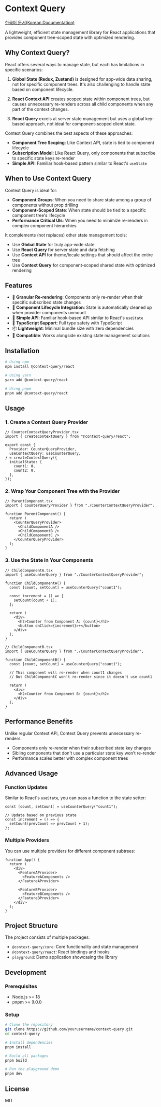 # Context Query

[한국어 문서(Korean Documentation)](./README.ko.md)

A lightweight, efficient state management library for React applications that provides component tree-scoped state with optimized rendering.

## Why Context Query?

React offers several ways to manage state, but each has limitations in specific scenarios:

1. **Global State (Redux, Zustand)** is designed for app-wide data sharing, not for specific component trees. It's also challenging to handle state based on component lifecycle.

2. **React Context API** creates scoped state within component trees, but causes unnecessary re-renders across all child components when any part of the context changes.

3. **React Query** excels at server state management but uses a global key-based approach, not ideal for component-scoped client state.

Context Query combines the best aspects of these approaches:
- **Component Tree Scoping**: Like Context API, state is tied to component lifecycle
- **Subscription Model**: Like React Query, only components that subscribe to specific state keys re-render
- **Simple API**: Familiar hook-based pattern similar to React's `useState`

## When to Use Context Query

Context Query is ideal for:

- **Component Groups**: When you need to share state among a group of components without prop drilling
- **Component-Scoped State**: When state should be tied to a specific component tree's lifecycle
- **Performance Critical UIs**: When you need to minimize re-renders in complex component hierarchies

It complements (not replaces) other state management tools:
- Use **Global State** for truly app-wide state
- Use **React Query** for server state and data fetching
- Use **Context API** for theme/locale settings that should affect the entire tree
- Use **Context Query** for component-scoped shared state with optimized rendering

## Features

- 🚀 **Granular Re-rendering**: Components only re-render when their specific subscribed state changes
- 🔄 **Component Lifecycle Integration**: State is automatically cleaned up when provider components unmount
- 🔌 **Simple API**: Familiar hook-based API similar to React's `useState`
- 🧩 **TypeScript Support**: Full type safety with TypeScript
- 📦 **Lightweight**: Minimal bundle size with zero dependencies
- 🔧 **Compatible**: Works alongside existing state management solutions

## Installation

```bash
# Using npm
npm install @context-query/react

# Using yarn
yarn add @context-query/react

# Using pnpm
pnpm add @context-query/react
```

## Usage

### 1. Create a Context Query Provider

```tsx
// CounterContextQueryProvider.tsx
import { createContextQuery } from "@context-query/react";

export const {
  Provider: CounterQueryProvider,
  useContextQuery: useCounterQuery,
} = createContextQuery({
  initialState: {
    count1: 0,
    count2: 0,
  },
});
```

### 2. Wrap Your Component Tree with the Provider

```tsx
// ParentComponent.tsx
import { CounterQueryProvider } from "./CounterContextQueryProvider";

function ParentComponent() {
  return (
    <CounterQueryProvider>
      <ChildComponentA />
      <ChildComponentB />
      <ChildComponentC />
    </CounterQueryProvider>
  );
}
```

### 3. Use the State in Your Components

```tsx
// ChildComponentA.tsx
import { useCounterQuery } from "./CounterContextQueryProvider";

function ChildComponentA() {
  const [count, setCount] = useCounterQuery("count1");
  
  const increment = () => {
    setCount(count + 1);
  };

  return (
    <div>
      <h2>Counter from Component A: {count}</h2>
      <button onClick={increment}>+</button>
    </div>
  );
}

// ChildComponentB.tsx
import { useCounterQuery } from "./CounterContextQueryProvider";

function ChildComponentB() {
  const [count, setCount] = useCounterQuery("count1");
  
  // This component will re-render when count1 changes
  // But ChildComponentC won't re-render since it doesn't use count1
  
  return (
    <div>
      <h2>Counter from Component B: {count}</h2>
    </div>
  );
}
```

## Performance Benefits

Unlike regular Context API, Context Query prevents unnecessary re-renders:

- Components only re-render when their subscribed state key changes
- Sibling components that don't use a particular state key won't re-render
- Performance scales better with complex component trees

## Advanced Usage

### Function Updates

Similar to React's `useState`, you can pass a function to the state setter:

```tsx
const [count, setCount] = useCounterQuery("count1");

// Update based on previous state
const increment = () => {
  setCount(prevCount => prevCount + 1);
};
```

### Multiple Providers

You can use multiple providers for different component subtrees:

```tsx
function App() {
  return (
    <div>
      <FeatureAProvider>
        <FeatureAComponents />
      </FeatureAProvider>
      
      <FeatureBProvider>
        <FeatureBComponents />
      </FeatureBProvider>
    </div>
  );
}
```

## Project Structure

The project consists of multiple packages:

- `@context-query/core`: Core functionality and state management
- `@context-query/react`: React bindings and hooks
- `playground`: Demo application showcasing the library

## Development

### Prerequisites

- Node.js >= 18
- pnpm >= 9.0.0

### Setup

```bash
# Clone the repository
git clone https://github.com/yourusername/context-query.git
cd context-query

# Install dependencies
pnpm install

# Build all packages
pnpm build

# Run the playground demo
pnpm dev
```

## License

MIT
